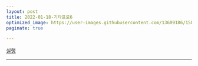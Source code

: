 ```yaml
---
layout: post
title: 2022-01-18-기타프로6
optimized_image: https://user-images.githubusercontent.com/13609186/158834973-01225e66-bf87-4809-9d2b-02733fe76f23.jpg
paginate: true

---
```


<a href="fmp://127.0.0.1:5900">실행</a>


---



